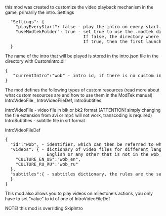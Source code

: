 this mod was created to customize the video playback mechanism in the game, primarily the intro.
Settings
<pre>
  "Settings": {
    "playEveryStart": false - play the intro on every start. If false, the intro will only play on the first run.
    "useModtekFolder": true - set true to use the .modtek directory to store the list of intros that have already been played.
                              If false, the directory where the local settings file is stored will be used to store the list of intros that have already been played.
                              If true, then the first launch after RT/BTA reconfiguration will be followed by playing the intro.
  }
</pre>

The name of the intro that will be played is stored in the intro.json file in the directory with CustomIntro.dll

<pre>
{
   "currentIntro":"wob" - intro id, if there is no custom intro with this id, vanilla intro will be played.
}
</pre>

The mod defines the following types of custom resources (read more about what custom resources are and how to use them in the ModTek manual)
IntroVideoFile , IntroVideoFileDef, IntroSubtitles

IntroVideoFile - video file in bik or bk2 format (ATTENTION! simply changing the file extension from avi or mp4 will not work, transcoding is required)
IntroSubtitles - subtitle file in srt format

IntroVideoFileDef

<pre>
{
  "id":"wob", - identifier, which can then be referred to when playing the video
  "videos": { - dictionary of video files for different language settings. In the example shown, if the Russian language is selected in the game, wob_ru.bik will be played,
                English or any other that is not in the wob_en.bik dictionary. ATTENTION! files must be specified in the manifest with resource type IntroVideoFile
    "CULTURE_EN_US":"wob_en",
    "CULTURE_RU_RU":"wob_ru"
  },
  "subtitles":{ - subtitles dictionary, the rules are the same as for the videos section
  }
}
</pre>

This mod also allows you to play videos on milestone's actions, you only have to set "value" to id of one of IntroVideoFileDef

NOTE! this mod is overriding SkipIntro